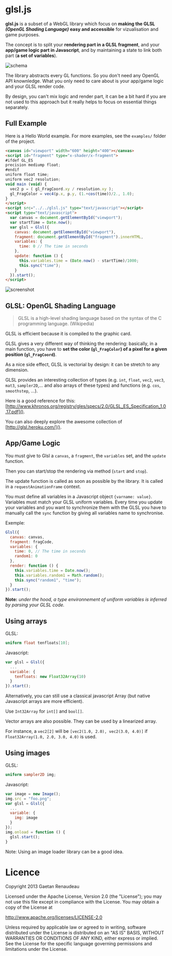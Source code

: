 glsl.js
=======

**glsl.js** is a subset of a WebGL library which focus on **making the GLSL ***(OpenGL Shading Language)*** easy and accessible** for vizualisation and game purposes.

The concept is to split your **rendering part in a GLSL fragment**, and your **app/game logic part in Javascript**, and by maintaining a state to link both part (**a set of variables**).

![schema](https://f.cloud.github.com/assets/211411/133026/5ed79ff8-709b-11e2-85dd-60332f74dc31.png)

The library abstracts every GL functions. So you don't need any OpenGL API knownledge.
What you only need to care about is your app/game logic and your GLSL render code.

By design, you can't mix logic and render part, it can be a bit hard if you are not used to this approach but it really helps to focus on essential things separately.


Full Example
----

Here is a Hello World example. For more examples, see the `examples/` folder of the project.


```html
<canvas id="viewport" width="600" height="400"></canvas>
<script id="fragment" type="x-shader/x-fragment">
#ifdef GL_ES
precision mediump float;
#endif
uniform float time;
uniform vec2 resolution;
void main (void) {
  vec2 p = ( gl_FragCoord.xy / resolution.xy );
  gl_FragColor = vec4(p.x, p.y, (1.+cos(time))/2., 1.0);
}
</script>
<script src="../../glsl.js" type="text/javascript"></script>
<script type="text/javascript">
  var canvas = document.getElementById("viewport");
  var startTime = Date.now();
  var glsl = Glsl({
    canvas: document.getElementById("viewport"),
    fragment: document.getElementById("fragment").innerHTML,
    variables: {
      time: 0 // The time in seconds
    },
    update: function () {
      this.variables.time = (Date.now() - startTime)/1000;
      this.sync("time");
    }
  }).start();
</script>
```

![screenshot](https://f.cloud.github.com/assets/211411/132729/e702c2b4-7090-11e2-8904-49e904e6c5a2.png)

GLSL: OpenGL Shading Language
-----

> GLSL is a high-level shading language based on the syntax of the C programming language. (Wikipedia)
> 
GLSL is efficient because it is compiled to the graphic card.

GLSL gives a very different way of thinking the rendering: basically, in a main function, you have to **set the color (`gl_FragColor`) of a pixel for a given position (`gl_FragCoord`)**.

As a nice side effect, GLSL is vectorial by design: it can be stretch to any dimension.

GLSL provides an interesting collection of types (e.g. `int`, `float`, `vec2`, `vec3`, `mat3`, `sampler2D`,… and also arrays of these types)  and functions (e.g. `cos`, `smoothstep`, …).

Here is a good reference for this: [http://www.khronos.org/registry/gles/specs/2.0/GLSL_ES_Specification_1.0.17.pdf]().

You can also deeply explore the awesome collection of [http://glsl.heroku.com/]().

App/Game Logic
--------------

You must give to Glsl a `canvas`, a `fragment`, the `variables` set, and the `update` function.

Then you can start/stop the rendering via method (`start` and `stop`).

The update function is called as soon as possible by the library. It is called in a `requestAnimationFrame` context.

You must define all variables in a Javascript object `{varname: value}`.
Variables must match your GLSL uniform variables. Every time you update your variables and you want to synchronize them with the GLSL you have to manually call the `sync` function by giving all variables name to synchronise.

Exemple:
```javascript
Glsl({
  canvas: canvas,
  fragment: fragCode,
  variables: {
    time: 0, // The time in seconds
    random1: 0
  },
  render: function () {
	this.variables.time = Date.now();
	this.variables.random1 = Math.random();
	this.sync("random1", "time");
  }
}).start();
```

**Note:** *under the hood, a type environnement of uniform variables is inferred by parsing your GLSL code.* 

Using arrays
------------

GLSL:
```glsl
uniform float tenfloats[10];
```

Javascript:
```javascript
var glsl = Glsl({
  ...
  variable: {
  	tenfloats: new Float32Array(10)
  }
}).start();
```

Alternatively, you can still use a classical javascript Array (but native Javascript arrays are more efficient).

Use `Int32Array` for `int[]` and `bool[]`.

Vector arrays are also possible. They can be used by a linearized array.

For instance, 
a `vec2[2]` will be `[vec2(1.0, 2.0), vec2(3.0, 4.0)]` if `Float32Array(1.0, 2.0, 3.0, 4.0)` is used.

Using images
------------

GLSL:
```glsl
uniform sampler2D img;
```

Javascript:
```javascript
var image = new Image(); 
img.src = "foo.png";
var glsl = Glsl({
  ...
  variable: {
  	img: image
  }
});
img.onload = function () {
  glsl.start();
}
```

Note: Using an image loader library can be a good idea.

Licence
=======

Copyright 2013 Gaetan Renaudeau

Licensed under the Apache License, Version 2.0 (the "License"); you may not use this file except in compliance with the License. You may obtain a copy of the License at

http://www.apache.org/licenses/LICENSE-2.0

Unless required by applicable law or agreed to in writing, software distributed under the License is distributed on an "AS IS" BASIS, WITHOUT WARRANTIES OR CONDITIONS OF ANY KIND, either express or implied. See the License for the specific language governing permissions and limitations under the License.
